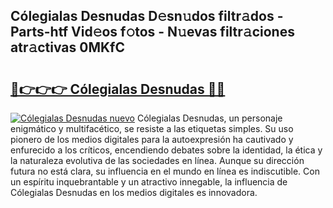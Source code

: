 ## Cólegialas Desnudas D𝚎sn𝚞dos filtr𝚊dos - Parts-htf Vid𝚎os f𝚘tos - N𝚞evas filtr𝚊ciones atr𝚊ctivas 0MKfC

# <h2><a href="http://mbdis2l.tromn.icu/?c=C%c3%b3legialas+Desnudas">🔗👉👉👉 Cólegialas Desnudas 🔗🔗</a></h2>

[![Cólegialas Desnudas nuevo](https://i.imgur.com/pEAQMta.gif)](http://mbdis2l.tromn.icu/?c=C%c3%b3legialas+Desnudas)
Cólegialas Desnudas, un personaje enigmático y multifacético, se resiste a las etiquetas simples. Su uso pionero de los medios digitales para la autoexpresión ha cautivado y enfurecido a los críticos, encendiendo debates sobre la identidad, la ética y la naturaleza evolutiva de las sociedades en línea. Aunque su dirección futura no está clara, su influencia en el mundo en línea es indiscutible. Con un espíritu inquebrantable y un atractivo innegable, la influencia de Cólegialas Desnudas en los medios digitales es innovadora.
